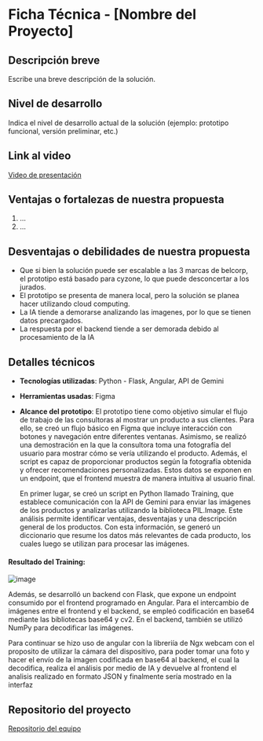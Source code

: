 # Ficha Técnica - [Nombre del Proyecto]

## Descripción breve
Escribe una breve descripción de la solución.

## Nivel de desarrollo
Indica el nivel de desarrollo actual de la solución (ejemplo: prototipo funcional, versión preliminar, etc.)

## Link al video
[Video de presentación](URL)

## Ventajas o fortalezas de nuestra propuesta
1. ...
2. ...

## Desventajas o debilidades de nuestra propuesta
*  Que si bien la solución puede ser escalable a las 3 marcas de belcorp, el prototipo está basado para cyzone, lo que puede desconcertar a los jurados. 
* El prototipo se presenta de manera local, pero la solución se planea hacer utilizando cloud computing.
* La IA tiende a demorarse analizando las imagenes, por lo que se tienen datos precargados.
* La respuesta por el backend tiende a ser demorada debido al procesamiento de la IA
## Detalles técnicos
- **Tecnologías utilizadas**: Python - Flask, Angular, API de Gemini
- **Herramientas usadas**: Figma
- **Alcance del prototipo**: El prototipo tiene como objetivo simular el flujo de trabajo de las consultoras al mostrar un producto a sus clientes. Para ello, se creó un flujo básico en Figma que incluye interacción con botones y navegación entre diferentes ventanas. Asimismo, se realizó una demostración en la que la consultora toma una fotografía del usuario para mostrar cómo se vería utilizando el producto. Además, el script es capaz de proporcionar productos según la fotografía obtenida y ofrecer recomendaciones personalizadas. Estos datos se exponen en un endpoint, que el frontend muestra de manera intuitiva al usuario final.
  
  En primer lugar, se creó un script en Python llamado Training, que establece comunicación con la API de Gemini para enviar las imágenes de los productos y analizarlas utilizando la biblioteca PIL.Image. Este análisis permite identificar ventajas, desventajas y una descripción general de los productos. Con esta información, se generó un diccionario que resume los datos más relevantes de cada producto, los cuales luego se utilizan para procesar las imágenes.

#### Resultado del Training:

![image](https://github.com/user-attachments/assets/33db32bd-f63a-4aff-a68a-d337b4105bb4)

Además, se desarrolló un backend con Flask, que expone un endpoint consumido por el frontend programado en Angular. Para el intercambio de imágenes entre el frontend y el backend, se empleó codificación en base64 mediante las bibliotecas base64 y cv2. En el backend, también se utilizó NumPy para decodificar las imágenes.

Para continuar se hizo uso de angular con la libreriía de Ngx webcam con el proposito de utilizar la cámara del dispositivo, para poder tomar una foto y hacer el envío de la imagen codificada en base64 al backend, el cual la decodifica, realiza el análisis por medio de IA y devuelve al frontend el analisis realizado en formato JSON y finalmente sería mostrado en la interfaz

## Repositorio del proyecto
[Repositorio del equipo](URL)
